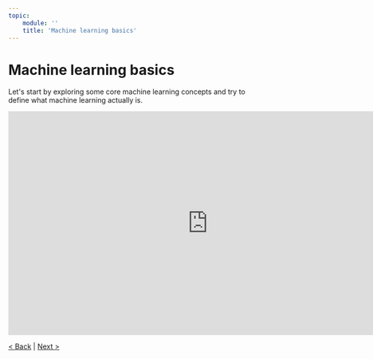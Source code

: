 ```yaml
---
topic:
    module: ''
    title: 'Machine learning basics'
---
```


# Machine learning basics

Let's start by exploring some core machine learning concepts and try to define what machine learning actually is.

<iframe width="800" height="450" src="https://www.youtube.com/embed/ymBebswu1Zo" title="Machine learning basics" frameborder="0" allow="accelerometer; autoplay; clipboard-write; encrypted-media; gyroscope; picture-in-picture" allowfullscreen></iframe>

[< Back](./05-00-machine-learning.md) | [Next >](./05-02-regression.md)